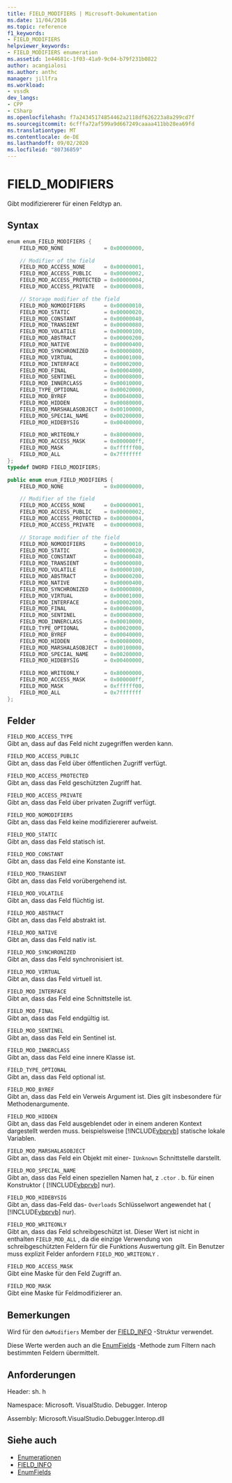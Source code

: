 ```yaml
---
title: FIELD_MODIFIERS | Microsoft-Dokumentation
ms.date: 11/04/2016
ms.topic: reference
f1_keywords:
- FIELD_MODIFIERS
helpviewer_keywords:
- FIELD_MODIFIERS enumeration
ms.assetid: 1e44681c-1f03-41a9-9c04-b79f231b0822
author: acangialosi
ms.author: anthc
manager: jillfra
ms.workload:
- vssdk
dev_langs:
- CPP
- CSharp
ms.openlocfilehash: f7a24345174854462a2118df626223a8a299cd7f
ms.sourcegitcommit: 6cfffa72af599a9d667249caaaa411bb28ea69fd
ms.translationtype: MT
ms.contentlocale: de-DE
ms.lasthandoff: 09/02/2020
ms.locfileid: "80736859"
---
```

# <a name="field_modifiers"></a>FIELD_MODIFIERS
Gibt modifiziererer für einen Feldtyp an.

## <a name="syntax"></a>Syntax

```cpp
enum enum_FIELD_MODIFIERS {
    FIELD_MOD_NONE             = 0x00000000,

    // Modifier of the field
    FIELD_MOD_ACCESS_NONE      = 0x00000001,
    FIELD_MOD_ACCESS_PUBLIC    = 0x00000002,
    FIELD_MOD_ACCESS_PROTECTED = 0x00000004,
    FIELD_MOD_ACCESS_PRIVATE   = 0x00000008,

    // Storage modifier of the field
    FIELD_MOD_NOMODIFIERS      = 0x00000010,
    FIELD_MOD_STATIC           = 0x00000020,
    FIELD_MOD_CONSTANT         = 0x00000040,
    FIELD_MOD_TRANSIENT        = 0x00000080,
    FIELD_MOD_VOLATILE         = 0x00000100,
    FIELD_MOD_ABSTRACT         = 0x00000200,
    FIELD_MOD_NATIVE           = 0x00000400,
    FIELD_MOD_SYNCHRONIZED     = 0x00000800,
    FIELD_MOD_VIRTUAL          = 0x00001000,
    FIELD_MOD_INTERFACE        = 0x00002000,
    FIELD_MOD_FINAL            = 0x00004000,
    FIELD_MOD_SENTINEL         = 0x00008000,
    FIELD_MOD_INNERCLASS       = 0x00010000,
    FIELD_TYPE_OPTIONAL        = 0x00020000,
    FIELD_MOD_BYREF            = 0x00040000,
    FIELD_MOD_HIDDEN           = 0x00080000,
    FIELD_MOD_MARSHALASOBJECT  = 0x00100000,
    FIELD_MOD_SPECIAL_NAME     = 0x00200000,
    FIELD_MOD_HIDEBYSIG        = 0x00400000,

    FIELD_MOD_WRITEONLY        = 0x80000000,
    FIELD_MOD_ACCESS_MASK      = 0x000000ff,
    FIELD_MOD_MASK             = 0xffffff00,
    FIELD_MOD_ALL              = 0x7fffffff
};
typedef DWORD FIELD_MODIFIERS;
```

```csharp
public enum enum_FIELD_MODIFIERS {
    FIELD_MOD_NONE             = 0x00000000,

    // Modifier of the field
    FIELD_MOD_ACCESS_NONE      = 0x00000001,
    FIELD_MOD_ACCESS_PUBLIC    = 0x00000002,
    FIELD_MOD_ACCESS_PROTECTED = 0x00000004,
    FIELD_MOD_ACCESS_PRIVATE   = 0x00000008,

    // Storage modifier of the field
    FIELD_MOD_NOMODIFIERS      = 0x00000010,
    FIELD_MOD_STATIC           = 0x00000020,
    FIELD_MOD_CONSTANT         = 0x00000040,
    FIELD_MOD_TRANSIENT        = 0x00000080,
    FIELD_MOD_VOLATILE         = 0x00000100,
    FIELD_MOD_ABSTRACT         = 0x00000200,
    FIELD_MOD_NATIVE           = 0x00000400,
    FIELD_MOD_SYNCHRONIZED     = 0x00000800,
    FIELD_MOD_VIRTUAL          = 0x00001000,
    FIELD_MOD_INTERFACE        = 0x00002000,
    FIELD_MOD_FINAL            = 0x00004000,
    FIELD_MOD_SENTINEL         = 0x00008000,
    FIELD_MOD_INNERCLASS       = 0x00010000,
    FIELD_TYPE_OPTIONAL        = 0x00020000,
    FIELD_MOD_BYREF            = 0x00040000,
    FIELD_MOD_HIDDEN           = 0x00080000,
    FIELD_MOD_MARSHALASOBJECT  = 0x00100000,
    FIELD_MOD_SPECIAL_NAME     = 0x00200000,
    FIELD_MOD_HIDEBYSIG        = 0x00400000,

    FIELD_MOD_WRITEONLY        = 0x80000000,
    FIELD_MOD_ACCESS_MASK      = 0x000000ff,
    FIELD_MOD_MASK             = 0xffffff00,
    FIELD_MOD_ALL              = 0x7fffffff
};
```

## <a name="fields"></a>Felder
`FIELD_MOD_ACCESS_TYPE`\
Gibt an, dass auf das Feld nicht zugegriffen werden kann.

`FIELD_MOD_ACCESS_PUBLIC`\
Gibt an, dass das Feld über öffentlichen Zugriff verfügt.

`FIELD_MOD_ACCESS_PROTECTED`\
Gibt an, dass das Feld geschützten Zugriff hat.

`FIELD_MOD_ACCESS_PRIVATE`\
Gibt an, dass das Feld über privaten Zugriff verfügt.

`FIELD_MOD_NOMODIFIERS`\
Gibt an, dass das Feld keine modifiziererer aufweist.

`FIELD_MOD_STATIC`\
Gibt an, dass das Feld statisch ist.

`FIELD_MOD_CONSTANT`\
Gibt an, dass das Feld eine Konstante ist.

`FIELD_MOD_TRANSIENT`\
Gibt an, dass das Feld vorübergehend ist.

`FIELD_MOD_VOLATILE`\
Gibt an, dass das Feld flüchtig ist.

`FIELD_MOD_ABSTRACT`\
Gibt an, dass das Feld abstrakt ist.

`FIELD_MOD_NATIVE`\
Gibt an, dass das Feld nativ ist.

`FIELD_MOD_SYNCHRONIZED`\
Gibt an, dass das Feld synchronisiert ist.

`FIELD_MOD_VIRTUAL`\
Gibt an, dass das Feld virtuell ist.

`FIELD_MOD_INTERFACE`\
Gibt an, dass das Feld eine Schnittstelle ist.

`FIELD_MOD_FINAL`\
Gibt an, dass das Feld endgültig ist.

`FIELD_MOD_SENTINEL`\
Gibt an, dass das Feld ein Sentinel ist.

`FIELD_MOD_INNERCLASS`\
Gibt an, dass das Feld eine innere Klasse ist.

`FIELD_TYPE_OPTIONAL`\
Gibt an, dass das Feld optional ist.

`FIELD_MOD_BYREF`\
Gibt an, dass das Feld ein Verweis Argument ist. Dies gilt insbesondere für Methodenargumente.

`FIELD_MOD_HIDDEN`\
Gibt an, dass das Feld ausgeblendet oder in einem anderen Kontext dargestellt werden muss. beispielsweise [!INCLUDE[vbprvb](../../../code-quality/includes/vbprvb_md.md)] statische lokale Variablen.

`FIELD_MOD_MARSHALASOBJECT`\
Gibt an, dass das Feld ein Objekt mit einer- `IUnknown` Schnittstelle darstellt.

`FIELD_MOD_SPECIAL_NAME`\
Gibt an, dass das Feld einen speziellen Namen hat, z `.ctor` . b. für einen Konstruktor ( [!INCLUDE[vbprvb](../../../code-quality/includes/vbprvb_md.md)] nur).

`FIELD_MOD_HIDEBYSIG`\
Gibt an, dass das-Feld das- `Overloads` Schlüsselwort angewendet hat ( [!INCLUDE[vbprvb](../../../code-quality/includes/vbprvb_md.md)] nur).

`FIELD_MOD_WRITEONLY`\
Gibt an, dass das Feld schreibgeschützt ist. Dieser Wert ist nicht in enthalten `FIELD_MOD_ALL` , da die einzige Verwendung von schreibgeschützten Feldern für die Funktions Auswertung gilt. Ein Benutzer muss explizit Felder anfordern `FIELD_MOD_WRITEONLY` .

`FIELD_MOD_ACCESS_MASK`\
Gibt eine Maske für den Feld Zugriff an.

`FIELD_MOD_MASK`\
Gibt eine Maske für Feldmodifizierer an.

## <a name="remarks"></a>Bemerkungen
Wird für den `dwModifiers` Member der [FIELD_INFO](../../../extensibility/debugger/reference/field-info.md) -Struktur verwendet.

Diese Werte werden auch an die [EnumFields](../../../extensibility/debugger/reference/idebugcontainerfield-enumfields.md) -Methode zum Filtern nach bestimmten Feldern übermittelt.

## <a name="requirements"></a>Anforderungen
Header: sh. h

Namespace: Microsoft. VisualStudio. Debugger. Interop

Assembly: Microsoft.VisualStudio.Debugger.Interop.dll

## <a name="see-also"></a>Siehe auch
- [Enumerationen](../../../extensibility/debugger/reference/enumerations-visual-studio-debugging.md)
- [FIELD_INFO](../../../extensibility/debugger/reference/field-info.md)
- [EnumFields](../../../extensibility/debugger/reference/idebugcontainerfield-enumfields.md)
